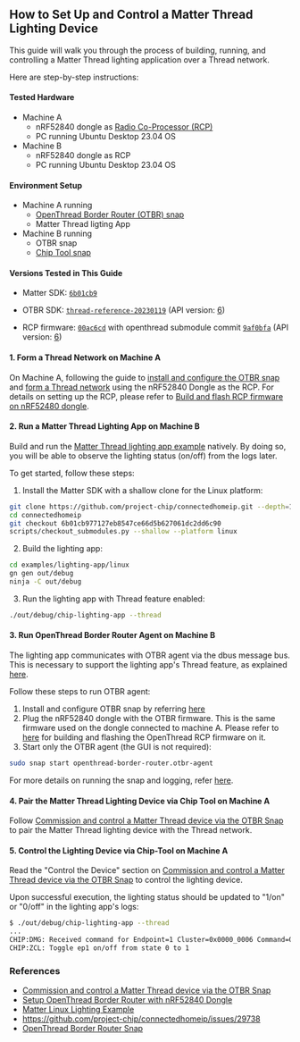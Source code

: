 ## How to Set Up and Control a Matter Thread Lighting Device

This guide will walk you through the process of building, running, and controlling a Matter Thread lighting application over a Thread network. 

Here are step-by-step instructions:

#### Tested Hardware
- Machine A
  - nRF52840 dongle as [Radio Co-Processor (RCP)](https://openthread.io/platforms/co-processor#radio_co-processor_rcp)
  - PC running Ubuntu Desktop 23.04 OS
- Machine B
  - nRF52840 dongle as RCP
  - PC running Ubuntu Desktop 23.04 OS
 
#### Environment Setup
- Machine A running
  - [OpenThread Border Router (OTBR) snap](https://snapcraft.io/openthread-border-router)
  - Matter Thread ligting App
- Machine B running
  - OTBR snap
  - [Chip Tool snap](https://snapcraft.io/chip-tool)

#### Versions Tested in This Guide
- Matter SDK: [`6b01cb9`](https://github.com/project-chip/connectedhomeip/commit/6b01cb977127eb8547ce66d5b627061dc2dd6c90)
- OTBR SDK: [`thread-reference-20230119`](https://github.com/openthread/ot-br-posix/tree/thread-reference-20230119)
(API version: [6](https://github.com/openthread/openthread/blob/thread-reference-20230119/src/lib/spinel/spinel.h#L380))

- RCP firmware: [`00ac6cd`](https://github.com/openthread/ot-nrf528xx/tree/00ac6cd0137a4f09288b455bf8d7aa72d74062d1)
with openthread submodule commit [`9af0bfa`](https://github.com/openthread/openthread/tree/9af0bfa60e373d81a5576b298d6664045870a375)
(API version: [6](https://github.com/openthread/openthread/blob/9af0bfa60e373d81a5576b298d6664045870a375/src/lib/spinel/spinel.h#L420))

#### 1. Form a Thread Network on Machine A
On Machine A, following the guide to [install and configure the OTBR snap](https://github.com/canonical/openthread-border-router-snap/wiki/Commission-and-control-a-Matter-Thread-device-via-the-OTBR-Snap#install-and-configure-the-otbr-snap) 
and [form a Thread network](https://github.com/canonical/openthread-border-router-snap/wiki/Commission-and-control-a-Matter-Thread-device-via-the-OTBR-Snap#form-a-thread-network) 
using the nRF52840 Dongle as the RCP. For details on setting up the RCP, 
please refer to [Build and flash RCP firmware on nRF52480 dongle](https://github.com/canonical/openthread-border-router-snap/wiki/Setup-OpenThread-Border-Router-with-nRF52840-Dongle#build-and-flash-rcp-firmware-on-nrf52480-dongle).

#### 2. Run a Matter Thread Lighting App on Machine B

Build and run the [Matter Thread lighting app example](https://github.com/project-chip/connectedhomeip/tree/6b01cb977127eb8547ce66d5b627061dc2dd6c90/examples/lighting-app/linux) natively. By doing so, you will be able to observe the lighting status (on/off) from the logs later.

To get started, follow these steps:

1. Install the Matter SDK with a shallow clone for the Linux platform:
```bash
git clone https://github.com/project-chip/connectedhomeip.git --depth=1
cd connectedhomeip
git checkout 6b01cb977127eb8547ce66d5b627061dc2dd6c90
scripts/checkout_submodules.py --shallow --platform linux
```

2. Build the lighting app:
```bash
cd examples/lighting-app/linux
gn gen out/debug
ninja -C out/debug
```

3. Run the lighting app with Thread feature enabled:
```bash
./out/debug/chip-lighting-app --thread
```

#### 3. Run OpenThread Border Router Agent on Machine B

The lighting app communicates with OTBR agent via the dbus message bus. This is necessary to support the lighting app's Thread feature, as explained
[here](https://github.com/project-chip/connectedhomeip/tree/6b01cb977127eb8547ce66d5b627061dc2dd6c90/examples/lighting-app/linux#commandline-arguments).

Follow these steps to run OTBR agent:

1. Install and configure OTBR snap by referring [here](https://github.com/canonical/openthread-border-router-snap#readme)
2. Plug the nRF52840 dongle with the OTBR firmware. This is the same firmware used on the dongle connected to machine A. Please refer to [here](https://github.com/canonical/openthread-border-router-snap/wiki/Setup-OpenThread-Border-Router-with-nRF52840-Dongle#build-and-flash-rcp-firmware-on-nrf52480-dongle) for building and flashing the OpenThread RCP firmware on it.
3. Start only the OTBR agent (the GUI is not required):
```bash
sudo snap start openthread-border-router.otbr-agent
```

For more details on running the snap and logging, refer [here](https://github.com/canonical/openthread-border-router-snap#run).

#### 4. Pair the Matter Thread Lighting Device via Chip Tool on Machine A
Follow
[Commission and control a Matter Thread device via the OTBR Snap](https://github.com/canonical/openthread-border-router-snap/wiki/Commission-and-control-a-Matter-Thread-device-via-the-OTBR-Snap#pair-the-thread-lighting-device)
to pair the Matter Thread lighting device with the Thread network.

#### 5. Control the Lighting Device via Chip-Tool on Machine A
Read the "Control the Device" section on [Commission and control a Matter Thread device via the OTBR Snap](https://github.com/canonical/openthread-border-router-snap/wiki/Commission-and-control-a-Matter-Thread-device-via-the-OTBR-Snap#control-the-device) 
to control the lighting device.

Upon successful execution, the lighting status should be updated to "1/on" or "0/off" in the lighting app's logs:
```bash
$ ./out/debug/chip-lighting-app --thread
...
CHIP:DMG: Received command for Endpoint=1 Cluster=0x0000_0006 Command=0x0000_0002
CHIP:ZCL: Toggle ep1 on/off from state 0 to 1
```

### References
- [Commission and control a Matter Thread device via the OTBR Snap](https://github.com/canonical/openthread-border-router-snap/wiki/Commission-and-control-a-Matter-Thread-device-via-the-OTBR-Snap)
- [Setup OpenThread Border Router with nRF52840 Dongle](https://github.com/canonical/openthread-border-router-snap/wiki/Setup-OpenThread-Border-Router-with-nRF52840-Dongle)
- [Matter Linux Lighting Example](https://github.com/project-chip/connectedhomeip/tree/6b01cb977127eb8547ce66d5b627061dc2dd6c90/examples/lighting-app/linux#chip-linux-lighting-example)
- https://github.com/project-chip/connectedhomeip/issues/29738
- [OpenThread Border Router Snap](https://github.com/canonical/openthread-border-router-snap#readme)
  
